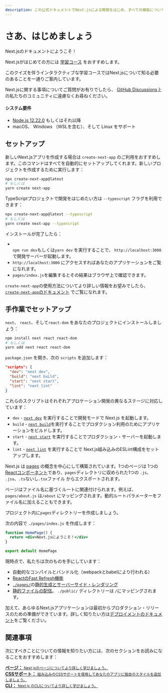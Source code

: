 ```yaml
---
description: この公式ドキュメントでNext.jsによる開発をはじめ、すべての機能について詳しく学びましょう。
---
```


# さあ、はじめましょう

Next.jsのドキュメントにようこそ！

Next.jsがはじめての方には [学習コース](https://nextjs.org/learn/basics/create-nextjs-app) をおすすめします。

このクイズを伴うインタラクティブな学習コースではNext.jsについて知る必要のあることを一通りご案内しています。

Next.jsに関する事項についてご質問がお有りでしたら、 [GitHub Discussions](https://github.com/vercel/next.js/discussions)上の私たちのコミュニティに遠慮なくお尋ねください。

#### システム要件

- [Node.js 12.22.0](https://nodejs.org/) もしくはそれ以降
- macOS、 Windows （WSLを含む）、そして Linux をサポート

## セットアップ

新しいNext.jsアプリを作成する場合は `create-next-app` のご利用をおすすめします。このコマンドはすべてを自動的にセットアップしてくれます。新しいプロジェクトを作成するために実行します：

```bash
npx create-next-app@latest
# もしくは
yarn create next-app
```

TypeScriptプロジェクトで開発をはじめたい方は `--typescript` フラグを利用できます：

```bash
npx create-next-app@latest --typescript
# もしくは
yarn create next-app --typescript
```

インストールが完了したら：

- <br>`npm run dev`もしくは`yarn dev` を実行することで、 `http://localhost:3000`で開発サーバーが起動します。
- `http://localhost:3000` にアクセスすればあなたのアプリケーションをご覧になれます。
- `pages/index.js`を編集するとその結果はブラウザ上で確認できます。

`create-next-app`の使用方法についてより詳しい情報をお望みでしたら、 <a data-md-type="raw_html" href="/docs/api-reference/create-next-app.md">`create-next-app`のドキュメント</a> でご覧になれます。

## 手作業でセットアップ

`next`、 `react`、そして`react-dom` をあなたのプロジェクトにインストールしましょう：

```bash
npm install next react react-dom
# もしくは
yarn add next react react-dom
```

`package.json` を開き、次の `scripts` を追加します：

```json
"scripts": {
  "dev": "next dev",
  "build": "next build",
  "start": "next start",
  "lint": "next lint"
}
```

これらのスクリプトはそれぞれアプロケーション開発の異なるステージに対応しています：

- `dev` - [`next dev`](/docs/api-reference/cli.md#development) を実行することで開発モードで Next.js を起動します。
- `build` - [`next build`](/docs/api-reference/cli.md#build)を実行することでプロダクション利用のためにアプリケーションをビルドします。
- `start` - [`next start`](/docs/api-reference/cli.md#production) を実行することでプロダクション・サーバーを起動します。
- `lint` - [`next lint`](/docs/api-reference/cli.md#lint) を実行することで Next.js組み込みのESLint構成をセットアップします。

Next.js は [pages](/docs/basic-features/pages.md) の概念を中心にして構築されています。1つのページは 1つの[Reactコンポーネント](https://reactjs.org/docs/components-and-props.html)であり、`pages`ディレクトリに収められた1つの `.js`、 `.jsx`、`.ts`ないし`.tsx`ファイル からエクスポートされます。

ページはファイル名に基づくルートに関連付けられます。例えば、 `pages/about.js` は`/about` にマッピングされます。動的ルートパラメーターをファイル名に加えることもできます。

プロジェクト内に`pages`ディレクトリーを作成しましょう。

次の内容で `./pages/index.js` を作成します：

```jsx
function HomePage() {
  return <div>Next.jsにようこそ！</div>
}

export default HomePage
```

現時点で、私たちは次のものを手にしています：

- 自動的なコンパイルとバンドル化（webpackとbabelにより行われる）
- [ReactのFast Refresh機能](https://nextjs.org/blog/next-9-4#fast-refresh)
- [`./pages/`](/docs/basic-features/pages.md)の[静的生成とサーバーサイド・レンダリング](/docs/basic-features/data-fetching.md)
- [静的ファイルの配信](/docs/basic-features/static-file-serving.md)。 `./public/` ディレクトリーは `/`にマッピングされます。

加えて、あらゆるNext.jsアプリケーションは最初からプロダクション・リリースのための準備ができています。詳しく知りたい方は[デプロイメントのドキュメント](/docs/deployment.md)をご覧ください。

## 関連事項

次にすべきことについての情報を知りたい方には、次のセクションをお読みになることをおすすめします：

<div class="card">
  <a href="/docs/basic-features/pages.md">
    <b>ページ：</b>
    <small>Next.jsのページについてより詳しく学びましょう。</small>
  </a>
</div>

<div class="card">
  <a href="/docs/basic-features/built-in-css-support.md">
    <b>CSSサポート：</b>
    <small>組み込みのCSSサポートを使用してあなたのアプリに独自のスタイルを追加しましょう。</small>
  </a>
</div>

<div class="card">
  <a href="/docs/api-reference/cli.md">
    <b>CLI：</b>
    <small>Next.js のCLIについてより詳しく学びましょう。</small>
  </a>
</div>
